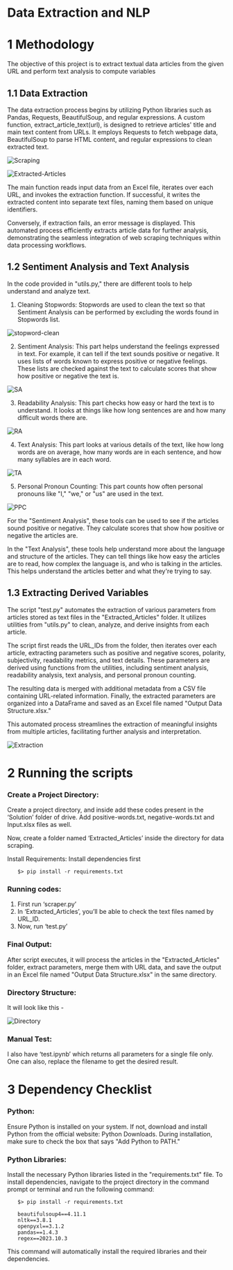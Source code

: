 # Data Extraction and NLP

# 1 Methodology
The objective of this project is to extract textual data articles from the given URL and
perform text analysis to compute variables

## 1.1 Data Extraction
The data extraction process begins by utilizing Python libraries such as Pandas, Requests,
BeautifulSoup, and regular expressions. A custom function, extract_article_text(url), is
designed to retrieve articles' title and main text content from URLs. It employs Requests to fetch
webpage data, BeautifulSoup to parse HTML content, and regular expressions to clean extracted
text.

![Scraping](../DE_NLP/assets/scraping.png)

![Extracted-Articles](../DE_NLP/assets/extracted.png)

The main function reads input data from an Excel file, iterates over each URL, and invokes the
extraction function. If successful, it writes the extracted content into separate text files, naming
them based on unique identifiers.

Conversely, if extraction fails, an error message is displayed. This automated process efficiently
extracts article data for further analysis, demonstrating the seamless integration of web scraping
techniques within data processing workflows.

## 1.2 Sentiment Analysis and Text Analysis
In the code provided in "utils.py," there are different tools to help understand and analyze text.


1. Cleaning Stopwords: Stopwords are used to clean the text so that Sentiment Analysis
can be performed by excluding the words found in Stopwords list.

![stopword-clean](../DE_NLP/assets/stopword-clean.png)

2. Sentiment Analysis: This part helps understand the feelings expressed in text. For
example, it can tell if the text sounds positive or negative. It uses lists of words known to
express positive or negative feelings. These lists are checked against the text to calculate
scores that show how positive or negative the text is.

![SA](../DE_NLP/assets/SA.png)

3. Readability Analysis: This part checks how easy or hard the text is to understand. It
looks at things like how long sentences are and how many difficult words there are.

![RA](../DE_NLP/assets/RA.png)

4. Text Analysis: This part looks at various details of the text, like how long words are on
average, how many words are in each sentence, and how many syllables are in each
word.

![TA](../DE_NLP/assets/TA.png)

5. Personal Pronoun Counting: This part counts how often personal pronouns like "I,"
"we," or "us" are used in the text.

![PPC](../DE_NLP/assets/PPC.png)

For the "Sentiment Analysis", these tools can be used to see if the articles sound positive or
negative. They calculate scores that show how positive or negative the articles are.

In the "Text Analysis", these tools help understand more about the language and structure of the
articles. They can tell things like how easy the articles are to read, how complex the language is,
and who is talking in the articles. This helps understand the articles better and what they're trying
to say.

## 1.3 Extracting Derived Variables
The script "test.py" automates the extraction of various parameters from articles stored as text
files in the "Extracted_Articles" folder. It utilizes utilities from "utils.py" to clean, analyze, and
derive insights from each article.

The script first reads the URL_IDs from the folder, then iterates over each article, extracting
parameters such as positive and negative scores, polarity, subjectivity, readability metrics, and
text details. These parameters are derived using functions from the utilities, including sentiment
analysis, readability analysis, text analysis, and personal pronoun counting.

The resulting data is merged with additional metadata from a CSV file containing URL-related
information. Finally, the extracted parameters are organized into a DataFrame and saved as an
Excel file named "Output Data Structure.xlsx."

This automated process streamlines the extraction of meaningful insights from multiple articles,
facilitating further analysis and interpretation.


![Extraction](../DE_NLP/assets/running.png)


# 2 Running the scripts

### Create a Project Directory: 
Create a project directory, and inside add these codes present in the
‘Solution’ folder of drive. Add positive-words.txt, negative-words.txt and Input.xlsx files as
well.

Now, create a folder named ‘Extracted_Articles’ inside the directory for data scraping.

Install Requirements: Install dependencies first

<ul>

    $> pip install -r requirements.txt
</ul>

### Running codes:
1) First run ‘scraper.py’
2) In ‘Extracted_Articles’, you’ll be able to check the text files named by URL_ID.
3) Now, run ‘test.py’

### Final Output: 
After script executes, it will process the articles in the "Extracted_Articles"
folder, extract parameters, merge them with URL data, and save the output in an Excel file
named "Output Data Structure.xlsx" in the same directory.

### Directory Structure: 
It will look like this -

![Directory](../DE_NLP/assets/dir-str.png)


### Manual Test: 
I also have ‘test.ipynb’ which returns all
parameters for a single file only. One can also, replace the
filename to get the desired result.


# 3 Dependency Checklist

### Python: 
Ensure Python is installed on your system. If not, download and install Python from the
official website: Python Downloads. During installation, make sure to check the box that says
"Add Python to PATH."

### Python Libraries: 
Install the necessary Python libraries listed in the "requirements.txt" file. To
install dependencies, navigate to the project directory in the command prompt or terminal and
run the following command:

<ul>

    $> pip install -r requirements.txt
</ul>

<ul>

    beautifulsoup4==4.11.1
    nltk==3.8.1
    openpyxl==3.1.2
    pandas==1.4.3
    regex==2023.10.3
</ul>

This command will automatically install the required libraries and their dependencies.